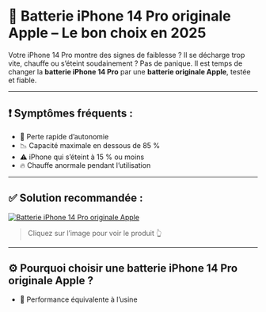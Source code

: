 # 🔋 Batterie iPhone 14 Pro originale Apple – Le bon choix en 2025

Votre iPhone 14 Pro montre des signes de faiblesse ? Il se décharge trop vite, chauffe ou s’éteint soudainement ? Pas de panique. Il est temps de changer la **batterie iPhone 14 Pro** par une **batterie originale Apple**, testée et fiable.

---

## ❗ Symptômes fréquents :
- 🔻 Perte rapide d’autonomie
- 📉 Capacité maximale en dessous de 85 %
- ⚠️ iPhone qui s’éteint à 15 % ou moins
- 🔥 Chauffe anormale pendant l’utilisation

---

## ✅ Solution recommandée :

[![Batterie iPhone 14 Pro originale Apple](https://i0.wp.com/smart-parts-shop.fr/wp-content/uploads/2025/01/image.png?w=900&ssl=1)](https://smart-parts-shop.fr/boutique/pieces-detachees/apple-pieces-detachees/iphone-14/batterie-iphone-14-pro-originale/)

> Cliquez sur l’image pour voir le produit 👆

---

## ⚙️ Pourquoi choisir une batterie iPhone 14 Pro **originale Apple** ?

- 🔋 Performance équivalente à l’usine
